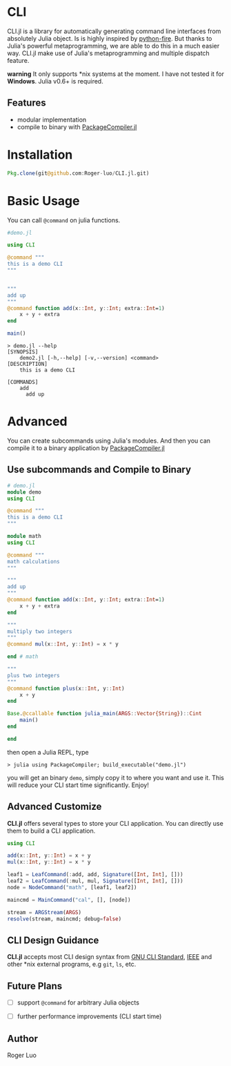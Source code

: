 # CLI

CLI.jl is a library for automatically generating command line interfaces from 
absolutely Julia object. Is is highly inspired by [python-fire](https://github.com/google/python-fire). But thanks to Julia's powerful metaprogramming, we are able to do this in a much easier way. CLI.jl make use of Julia's metaprogramming and multiple dispatch feature.

**warning** It only supports *nix systems at the moment. I have not tested it
for **Windows**. Julia v0.6+ is required.

## Features

- modular implementation
- compile to binary with [PackageCompiler.jl](https://github.com/JuliaLang/PackageCompiler.jl)

# Installation

```julia
Pkg.clone(git@github.com:Roger-luo/CLI.jl.git)
```

# Basic Usage

You can call `@command` on julia functions.

```julia
#demo.jl

using CLI

@command """
this is a demo CLI
"""


"""
add up
"""
@command function add(x::Int, y::Int; extra::Int=1)
    x + y + extra
end

main()
```

```shell
> demo.jl --help
[SYNOPSIS]
	demo2.jl [-h,--help] [-v,--version] <command>
[DESCRIPTION]
	this is a demo CLI

[COMMANDS]
	add
	  add up

```

# Advanced

You can create subcommands using Julia's modules. And then you can compile it
to a binary application by [PackageCompiler.jl](https://github.com/JuliaLang/PackageCompiler.jl)

## Use subcommands and Compile to Binary

```julia
# demo.jl
module demo
using CLI

@command """
this is a demo CLI
"""

module math
using CLI

@command """
math calculations
"""

"""
add up
"""
@command function add(x::Int, y::Int; extra::Int=1)
    x + y + extra
end

"""
multiply two integers
"""
@command mul(x::Int, y::Int) = x * y

end # math

"""
plus two integers
"""
@command function plus(x::Int, y::Int)
    x + y    
end

Base.@ccallable function julia_main(ARGS::Vector{String})::Cint
    main()
end

end
```

then open a Julia REPL, type
```julia-repl
> julia using PackageCompiler; build_executable("demo.jl")
```

you will get an binary `demo`, simply copy it to where you want and use it.
This will reduce your CLI start time significantly. Enjoy!

## Advanced Customize

**CLI.jl** offers several types to store your CLI application. You can directly
use them to build a CLI application.

```julia
using CLI

add(x::Int, y::Int) = x + y
mul(x::Int, y::Int) = x * y

leaf1 = LeafCommand(:add, add, Signature([Int, Int], []))
leaf2 = LeafCommand(:mul, mul, Signature([Int, Int], []))
node = NodeCommand("math", [leaf1, leaf2])

maincmd = MainCommand("cal", [], [node])

stream = ARGStream(ARGS)
resolve(stream, maincmd; debug=false)
```

## CLI Design Guidance

**CLI.jl** accepts most CLI design syntax from [GNU CLI Standard](https://www.gnu.org/prep/standards/standards.html#Command_002dLine-Interfaces), [IEEE](http://pubs.opengroup.org/onlinepubs/9699919799/basedefs/V1_chap12.html) and other \*nix external programs, e.g `git`, `ls`, etc.

## Future Plans

- [ ] support `@command` for arbitrary Julia objects
- [ ] further performance improvements (CLI start time)


## Author

Roger Luo